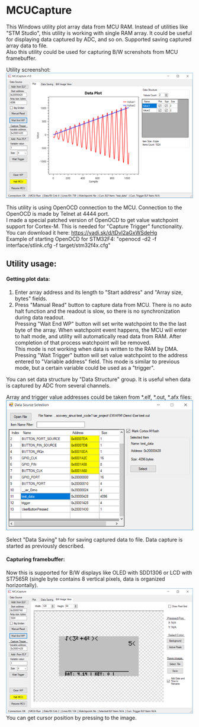 # MCUCapture
This Windows utility plot array data from MCU RAM. Instead of utilities like "STM Studio", this utility is working with single RAM array. 
It could be useful for displaying data captured by ADC, and so on. Supported saving captured array data to file.  
Also this utility could be used for capturing B/W screnshots from MCU framebuffer.  
  
Utility screenshot:
![Alt text](Screenshots/picture1.png?raw=true "Image")  
  
This utility is using OpenOCD connection to the MCU. Connection to the OpenOCD is made by Telnet at 4444 port.  
I made a special patched version of OpenOCD to get value watchpoint support for Cortex-M. This is needed for "Capture Trigger" functionality. You can download it here: https://yadi.sk/d/tDvl2aGxWSdeHg    
Example of starting OpenOCD for STM32F4: "openocd -d2 -f interface/stlink.cfg -f target/stm32f4x.cfg"  

## Utility usage:  
#### Getting plot data:  
1. Enter array address and its length to "Start address" and "Array size, bytes" fields.
2. Press "Manual Read" button to capture data from MCU. There is no auto halt function and the readout is slow, so there is no synchronization during data readout.  
Pressing "Wait End WP" button will set write watchpoint to the the last byte of the array. When watchpoint event happens, 
the MCU will enter to halt mode, and utility will automatically read data from RAM. After completion of that process watchpoint will be removed.  
This mode is not working when data is written to the RAM by DMA.  
Pressing "Wait Trigger" button will set value watchpoint to the address entered to "Variable address" field. This mode is similar to previous mode, 
but a certain variable could be used as a "trigger".

You can set data structure by "Data Structure" group. It is useful when data is captured by ADC from several channels.  

Array and trigger value addresses could be taken from *.elf, *.out, *.afx files:  
![Alt text](Screenshots/picture3.png?raw=true "Image")  

Select "Data Saving" tab for saving captured data to file. Data capture is started as previously described.  

#### Capturing framebuffer:  
Now this is supported for B/W displays like OLED with SDD1306 or LCD with ST7565R (single byte contains 8 vertical pixels, data is  organized horizontally).  
![Alt text](Screenshots/picture2.png?raw=true "Image")  
You can get cursor position by pressing to the image.
